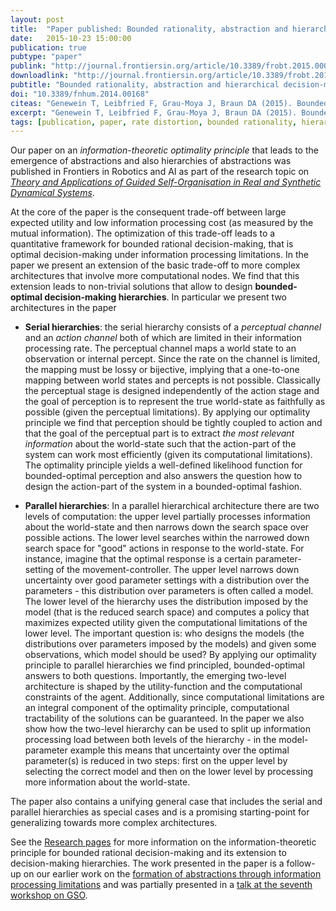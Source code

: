```yaml
---
layout: post
title:  "Paper published: Bounded rationality, abstraction and hierarchical decision-making: an information-theoretic optimality principle"
date:   2015-10-23 15:00:00
publication: true
pubtype: "paper"
publink: "http://journal.frontiersin.org/article/10.3389/frobt.2015.00027/abstract"
downloadlink: "http://journal.frontiersin.org/article/10.3389/frobt.2015.00027/pdf"
pubtitle: "Bounded rationality, abstraction and hierarchical decision-making: an information-theoretic optimality principle"
doi: "10.3389/fnhum.2014.00168"
citeas: "Genewein T, Leibfried F, Grau-Moya J, Braun DA (2015). Bounded rationality, abstraction and hierarchical decision-making: an information-theoretic optimality principle. Front. Robot. AI 2:27. doi: 10.3389/frobt.2015.00027"
excerpt: "Genewein T, Leibfried F, Grau-Moya J, Braun DA (2015). Bounded rationality, abstraction and hierarchical decision-making: an information-theoretic optimality principle."
tags: [publication, paper, rate distortion, bounded rationality, hierarchies, abstractions, perception-action]
---
```

Our paper on an *information-theoretic optimality principle* that leads to the emergence of abstractions and also hierarchies of abstractions was published in Frontiers in Robotics and AI as part of the research topic on [*Theory and Applications of Guided Self-Organisation in Real and Synthetic Dynamical Systems*](http://journal.frontiersin.org/researchtopic/3969/theory-and-applications-of-guided-self-organisation-in-real-and-synthetic-dynamical-systems).

At the core of the paper is the consequent trade-off between large expected utility and low information processing cost (as measured by the mutual information). The optimization of this trade-off leads to a quantitative framework for bounded rational decision-making, that is optimal decision-making under information processing limitations. In the paper we present an extension of the basic trade-off to more complex architectures that involve more computational nodes. We find that this extension leads to non-trivial solutions that allow to design **bounded-optimal decision-making hierarchies**. In particular we present two architectures in the paper

 * **Serial hierarchies**: the serial hierarchy consists of a *perceptual channel* and an *action channel* both of which are limited in their information processing rate. The perceptual channel maps a world state to an observation or internal percept. Since the rate on the channel is limited, the mapping must be lossy or bijective, implying that a one-to-one mapping between world states and percepts is not possible. Classically the perceptual stage is designed independently of the action stage and the goal of perception is to represent the true world-state as faithfully as possible (given the perceptual limitations). By applying our optimality principle we find that perception should be tightly coupled to action and that the goal of the perceptual part is to extract *the most relevant information* about the world-state such that the action-part of the system can work most efficiently (given its computational limitations). The optimality principle yields a well-defined likelihood function for bounded-optimal perception and also answers the question how to design the action-part of the system in a bounded-optimal fashion.

 * **Parallel hierarchies**: In a parallel hierarchical architecture there are two levels of computation: the upper level partially processes information about the world-state and then narrows down the search space over possible actions. The lower level searches within the narrowed down search space for "good" actions in response to the world-state. For instance, imagine that the optimal response is a certain parameter-setting of the movement-controller. The upper level narrows down uncertainty over good parameter settings with a distribution over the parameters - this distribution over parameters is often called a model. The lower level of the hierarchy uses the distribution imposed by the model (that is the reduced search space) and computes a policy that maximizes expected utility given the computational limitations of the lower level. The important question is: who designs the models (the distributions over parameters imposed by the models) and given some observations, which model should be used? By applying our optimality principle to parallel hierarchies we find principled, bounded-optimal answers to both questions. Importantly, the emerging two-level architecture is shaped by the utility-function and the computational constraints of the agent. Additionally, since computational limitations are an integral component of the optimality principle, computational tractability of the solutions can be guaranteed. In the paper we also show how the two-level hierarchy can be used to split up information processing load between both levels of the hierarchy - in the model-parameter example this means that uncertainty over the optimal parameter(s) is reduced in two steps: first on the upper level by selecting the correct model and then on the lower level by processing more information about the world-state.

The paper also contains a unifying general case that includes the serial and parallel hierarchies as special cases and is a promising starting-point for generalizing towards more complex architectures.

See the [Research pages](/Research/) for more information on the information-theoretic principle for bounded rational decision-making and its extension to decision-making hierarchies. The work presented in the paper is a follow-up on our earlier work on the [formation of abstractions through information processing limitations](/Paper-NIPS-workshop-abstractions/) and was partially presented in a [talk at the seventh workshop on GSO](/Talk-GSOWorkshopFreiburg/).
